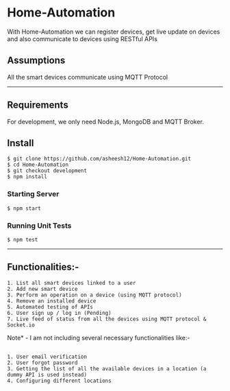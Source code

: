# Home-Automation

With Home-Automation we can register devices, get live update on devices and also communicate to devices using RESTful APIs 

## Assumptions

All the smart devices communicate using MQTT Protocol


---
## Requirements

For development, we only need Node.js, MongoDB and MQTT Broker.


## Install

    $ git clone https://github.com/asheesh12/Home-Automation.git
    $ cd Home-Automation
    $ git checkout development
    $ npm install

### Starting Server
    $ npm start

### Running Unit Tests
    $ npm test

---   

## Functionalities:-
    1. List all smart devices linked to a user
    2. Add new smart device
    3. Perform an operation on a device (using MQTT protocol)
    4. Remove an installed device
    5. Automated testing of APIs
    6. User sign up / log in (Pending)
    7. Live feed of status from all the devices using MQTT protocol & Socket.io


Note* - I am not including several necessary functionalities like:-
## 
    1. User email verification
    2. User forgot password
    3. Getting the list of all the available devices in a location (a dummy API is used instead)
    4. Configuring different locations
